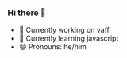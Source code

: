 ### Hi there 👋

- 🔭 Currently working on vaff
- 🌱 Currently learning javascript
- 😄 Pronouns: he/him
